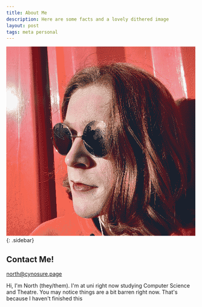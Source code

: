 ```yaml
---
title: About Me
description: Here are some facts and a lovely dithered image
layout: post
tags: meta personal
---
```

  
![A person wearing sunglasses, lipstick, and a hoodie.](/Images/me.png){: .sidebar}

## Contact Me!
[north@cynosure.page](mailto:@north@cynosure.page)

Hi, I'm North (they/them). I'm at uni right now studying Computer Science and Theatre.
You may notice things are a bit barren right now. That's because I haven't finished this